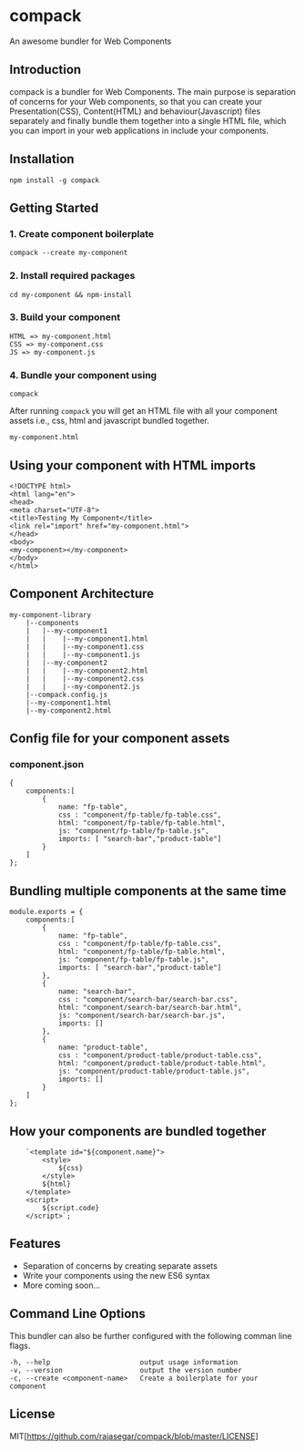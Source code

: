 # compack
An awesome bundler for Web Components

## Introduction
compack is a bundler for Web Components. The main purpose is separation of concerns for your Web components, so
that you can create your Presentation(CSS), Content(HTML) and behaviour(Javascript) files separately and finally
bundle them together into a single HTML file, which you can import in your web applications in include your
components.


## Installation
```
npm install -g compack
```
## Getting Started
### 1. Create component boilerplate
```
compack --create my-component
```

### 2. Install required packages
```
cd my-component && npm-install
```

### 3. Build your component
```
HTML => my-component.html
CSS => my-component.css
JS => my-component.js
```

### 4. Bundle your component using
```
compack
```

After running `compack` you will get an HTML file with all your component assets i.e., css, html and javascript bundled together.
```
my-component.html
```

## Using your component with HTML imports
```
<!DOCTYPE html>
<html lang="en">
<head>
<meta charset="UTF-8">
<title>Testing My Component</title>
<link rel="import" href="my-component.html">
</head>
<body>
<my-component></my-component>
</body>
</html>
```
 

## Component Architecture
```
my-component-library
    |--components
    |   |--my-component1
    |   |    |--my-component1.html
    |   |    |--my-component1.css
    |   |    |--my-component1.js
    |   |--my-component2
    |   |    |--my-component2.html
    |   |    |--my-component2.css
    |   |    |--my-component2.js
    |--compack.config.js
    |--my-component1.html
    |--my-component2.html
```

    

## Config file for your component assets
### component.json
```
{
    components:[
        {
            name: "fp-table",
            css : "component/fp-table/fp-table.css",
            html: "component/fp-table/fp-table.html",
            js: "component/fp-table/fp-table.js",
            imports: [ "search-bar","product-table"]
        }
    ]
};
```

## Bundling multiple components at the same time
```
module.exports = {
    components:[
        {
            name: "fp-table",
            css : "component/fp-table/fp-table.css",
            html: "component/fp-table/fp-table.html",
            js: "component/fp-table/fp-table.js",
            imports: [ "search-bar","product-table"]
        },
        {
            name: "search-bar",
            css : "component/search-bar/search-bar.css",
            html: "component/search-bar/search-bar.html",
            js: "component/search-bar/search-bar.js",
            imports: []
        },
        {
            name: "product-table",
            css : "component/product-table/product-table.css",
            html: "component/product-table/product-table.html",
            js: "component/product-table/product-table.js",
            imports: []
        }
    ]
};
```

## How your components are bundled together
```
    `<template id="${component.name}">
        <style>
            ${css}
        </style>
        ${html}
    </template>
    <script>
        ${script.code}
    </script>`;
```


## Features
* Separation of concerns by creating separate assets
* Write your components using the new ES6 syntax
* More coming soon...

## Command Line Options
This bundler can also be further configured with the following comman line flags.
```
-h, --help                      output usage information
-v, --version                   output the version number
-c, --create <component-name>   Create a boilerplate for your component
```

## License
MIT[https://github.com/rajasegar/compack/blob/master/LICENSE]


